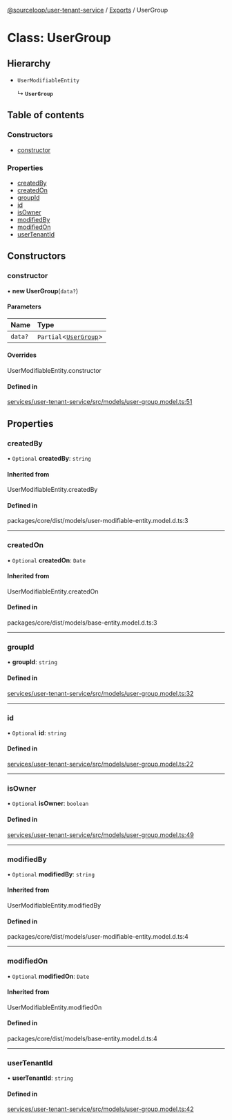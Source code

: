 [@sourceloop/user-tenant-service](../README.md) / [Exports](../modules.md) / UserGroup

# Class: UserGroup

## Hierarchy

- `UserModifiableEntity`

  ↳ **`UserGroup`**

## Table of contents

### Constructors

- [constructor](UserGroup.md#constructor)

### Properties

- [createdBy](UserGroup.md#createdby)
- [createdOn](UserGroup.md#createdon)
- [groupId](UserGroup.md#groupid)
- [id](UserGroup.md#id)
- [isOwner](UserGroup.md#isowner)
- [modifiedBy](UserGroup.md#modifiedby)
- [modifiedOn](UserGroup.md#modifiedon)
- [userTenantId](UserGroup.md#usertenantid)

## Constructors

### constructor

• **new UserGroup**(`data?`)

#### Parameters

| Name | Type |
| :------ | :------ |
| `data?` | `Partial`<[`UserGroup`](UserGroup.md)\> |

#### Overrides

UserModifiableEntity.constructor

#### Defined in

[services/user-tenant-service/src/models/user-group.model.ts:51](https://github.com/sourcefuse/loopback4-microservice-catalog/blob/089fc2dc0/services/user-tenant-service/src/models/user-group.model.ts#L51)

## Properties

### createdBy

• `Optional` **createdBy**: `string`

#### Inherited from

UserModifiableEntity.createdBy

#### Defined in

packages/core/dist/models/user-modifiable-entity.model.d.ts:3

___

### createdOn

• `Optional` **createdOn**: `Date`

#### Inherited from

UserModifiableEntity.createdOn

#### Defined in

packages/core/dist/models/base-entity.model.d.ts:3

___

### groupId

• **groupId**: `string`

#### Defined in

[services/user-tenant-service/src/models/user-group.model.ts:32](https://github.com/sourcefuse/loopback4-microservice-catalog/blob/089fc2dc0/services/user-tenant-service/src/models/user-group.model.ts#L32)

___

### id

• `Optional` **id**: `string`

#### Defined in

[services/user-tenant-service/src/models/user-group.model.ts:22](https://github.com/sourcefuse/loopback4-microservice-catalog/blob/089fc2dc0/services/user-tenant-service/src/models/user-group.model.ts#L22)

___

### isOwner

• `Optional` **isOwner**: `boolean`

#### Defined in

[services/user-tenant-service/src/models/user-group.model.ts:49](https://github.com/sourcefuse/loopback4-microservice-catalog/blob/089fc2dc0/services/user-tenant-service/src/models/user-group.model.ts#L49)

___

### modifiedBy

• `Optional` **modifiedBy**: `string`

#### Inherited from

UserModifiableEntity.modifiedBy

#### Defined in

packages/core/dist/models/user-modifiable-entity.model.d.ts:4

___

### modifiedOn

• `Optional` **modifiedOn**: `Date`

#### Inherited from

UserModifiableEntity.modifiedOn

#### Defined in

packages/core/dist/models/base-entity.model.d.ts:4

___

### userTenantId

• **userTenantId**: `string`

#### Defined in

[services/user-tenant-service/src/models/user-group.model.ts:42](https://github.com/sourcefuse/loopback4-microservice-catalog/blob/089fc2dc0/services/user-tenant-service/src/models/user-group.model.ts#L42)
